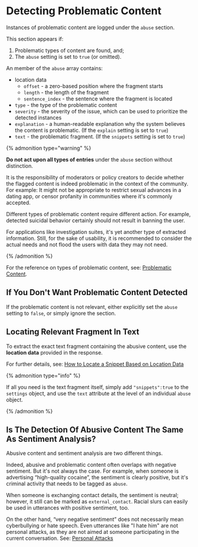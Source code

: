 # Detecting Problematic Content

Instances of problematic content are logged under the `abuse` section. 

This section appears if:

1. Problematic types of content are found, and;
2. The `abuse` setting is set to `true` (or omitted).

An member of the `abuse` array contains:

* location data
  * `offset` - a zero-based position where the fragment starts 
  * `length` - the length of the fragment
  * `sentence_index` - the sentence where the fragment is located
* `type` - the type of the problematic content
* `severity` - the severity of the issue, which can be used to prioritize the detected instances
* `explanation` - a human-readable explanation why the system believes the content is problematic. (If the `explain` setting is set to `true`)
* `text` - the problematic fragment. (If the `snippets` setting is set to `true`) 

{% admonition type="warning" %}

**Do not act upon all types of entries** under the `abuse` section without distinction. 

It is the responsibility of moderators or policy creators to decide whether the flagged content is indeed problematic in the context of the community. For example: It might not be appropriate to restrict sexual advances in a dating app, or censor profanity in communities where it's commonly accepted.

Different types of problematic content require different action. For example, detected suicidal behavior certainly should not result in banning the user. 

For applications like investigation suites, it's yet another type of extracted information. Still, for the sake of usability, it is recommended to consider the actual needs and not flood the users with data they may not need.

{% /admonition %}

For the reference on types of problematic content, see: [Problematic Content](/apis/tisane-api-response-guide#supported-types).

## If You Don't Want Problematic Content Detected

If the problematic content is not relevant, either explicitly set the `abuse` setting to `false`, or simply ignore the section.

## Locating Relevant Fragment In Text

To extract the exact text fragment containing the abusive content, use the **location data** provided in the response.

For further details, see: [How to Locate a Snippet Based on Location Data](./locateasnippet.md)

{% admonition type="info" %}

If all you need is the text fragment itself, simply add `"snippets":true` to the `settings` object, and use the `text` attribute at the level of an individual `abuse` object.

{% /admonition %}

## Is The Detection Of Abusive Content The Same As Sentiment Analysis?

Abusive content and sentiment analysis are two different things.

Indeed, abusive and problematic content often overlaps with negative sentiment. But it's not always the case. For example, when someone is advertising “high-quality cocaine”, the sentiment is clearly positive, but it's criminal activity that needs to be tagged as `abuse`.

When someone is exchanging contact details, the sentiment is neutral; however, it still can be marked as `external_contact`. Racial slurs can easily be used in utterances with positive sentiment, too.

On the other hand, “very negative sentiment” does not necessarily mean cyberbullying or hate speech. Even utterances like "I hate him" are not personal attacks, as they are not aimed at someone participating in the current conversation.  See: [Personal Attacks](../abuse/personalattack.md)